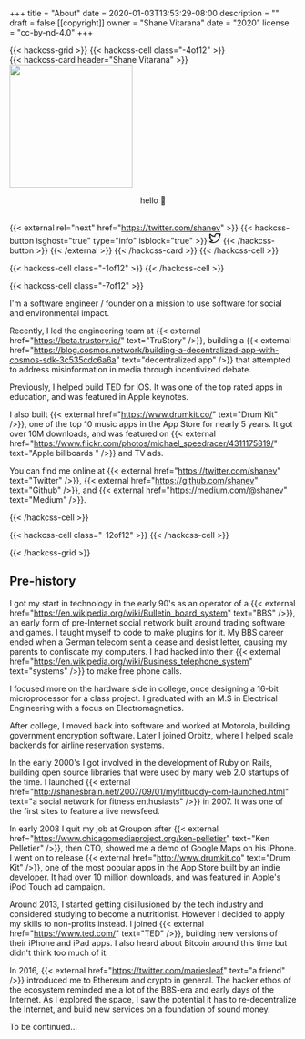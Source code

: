 +++
title = "About"
date = 2020-01-03T13:53:29-08:00
description = ""
draft = false
[[copyright]]
  owner = "Shane Vitarana"
  date = "2020"
  license = "cc-by-nd-4.0"
+++

{{< hackcss-grid >}}
  {{< hackcss-cell class="-4of12" >}}
  <br />
    {{< hackcss-card header="Shane Vitarana" >}}
      <img class="center" src="/shane.png" width="216" height="216" />
      <p style="text-align: center;">hello 👋</p>
      <br />
      {{< external rel="next" href="https://twitter.com/shanev" >}}
        {{< hackcss-button isghost="true" type="info" isblock="true" >}}
            <svg viewBox="0 0 24 24" width="20" height="20" fill="none" stroke="currentcolor" stroke-linecap="round" stroke-linejoin="round" stroke-width="2">
    <path d="M24 4.557c-.883.392-1.832.656-2.828.775 1.017-.609 1.798-1.574 2.165-2.724-.951.564-2.005.974-3.127 1.195-.897-.957-2.178-1.555-3.594-1.555-3.179 0-5.515 2.966-4.797 6.045-4.091-.205-7.719-2.165-10.148-5.144-1.29 2.213-.669 5.108 1.523 6.574-.806-.026-1.566-.247-2.229-.616-.054 2.281 1.581 4.415 3.949 4.89-.693.188-1.452.232-2.224.084.626 1.956 2.444 3.379 4.6 3.419-2.07 1.623-4.678 2.348-7.29 2.04 2.179 1.397 4.768 2.212 7.548 2.212 9.142 0 14.307-7.721 13.995-14.646.962-.695 1.797-1.562 2.457-2.549z" />
  </svg>
        {{< /hackcss-button >}}
      {{< /external >}}
    {{< /hackcss-card >}}
  {{< /hackcss-cell >}}

  {{< hackcss-cell class="-1of12" >}}
  {{< /hackcss-cell >}}

  {{< hackcss-cell class="-7of12" >}}
    <p>
    I'm a software engineer / founder on a mission to use software for social and environmental impact.
    </p>
    <p>
    Recently, I led the engineering team at {{< external href="https://beta.trustory.io/" text="TruStory" />}}, building a {{< external href="https://blog.cosmos.network/building-a-decentralized-app-with-cosmos-sdk-3c535cdc6a6a" text="decentralized app" />}} that attempted to address misinformation in media through incentivized debate.
    </p>
    <p>
    Previously, I helped build TED for iOS. It was one of the top rated apps in education, and was featured in Apple keynotes. 
    </p>
    <p>
    I also built {{< external href="https://www.drumkit.co/" text="Drum Kit" />}}, one of the top 10 music apps in the App Store for nearly 5 years. It got over 10M downloads, and was featured on {{< external href="https://www.flickr.com/photos/michael_speedracer/4311175819/" text="Apple billboards " />}} and TV ads.
    </p>
    <p>
    You can find me online at {{< external href="https://twitter.com/shanev" text="Twitter" />}}, {{< external href="https://github.com/shanev" text="Github" />}}, and {{< external href="https://medium.com/@shanev" text="Medium" />}}.
    </p>
  {{< /hackcss-cell >}}

  {{< hackcss-cell class="-12of12" >}}
  {{< /hackcss-cell >}}

{{< /hackcss-grid >}}

<p></p>

<!--more-->

## Pre-history

I got my start in technology in the early 90's as an operator of a {{< external href="https://en.wikipedia.org/wiki/Bulletin_board_system" text="BBS" />}}, an early form of pre-Internet social network built around trading software and games. I taught myself to code to make plugins for it. My BBS career ended when a German telecom sent a cease and desist letter, causing my parents to confiscate my computers. I had hacked into their {{< external href="https://en.wikipedia.org/wiki/Business_telephone_system" text="systems" />}} to make free phone calls. 

I focused more on the hardware side in college, once designing a 16-bit microprocessor for a class project. I graduated with an M.S in Electrical Engineering with a focus on Electromagnetics. 

After college, I moved back into software and worked at Motorola, building government encryption software. Later I joined Orbitz, where I helped scale backends for airline reservation systems. 

In the early 2000's I got involved in the development of Ruby on Rails, building open source libraries that were used by many web 2.0 startups of the time. I launched {{< external href="http://shanesbrain.net/2007/09/01/myfitbuddy-com-launched.html" text="a social network for fitness enthusiasts" />}} in 2007. It was one of the first sites to feature a live newsfeed.

In early 2008 I quit my job at Groupon after {{< external href="https://www.chicagomediaproject.org/ken-pelletier" text="Ken Pelletier" />}}, then CTO, showed me a demo of Google Maps on his iPhone. I went on to release {{< external href="http://www.drumkit.co" text="Drum Kit" />}}, one of the most popular apps in the App Store built by an indie developer. It had over 10 million downloads, and was featured in Apple's iPod Touch ad campaign. 

Around 2013, I started getting disillusioned by the tech industry and considered studying to become a nutritionist. However I decided to apply my skills to non-profits instead. I joined {{< external href="https://www.ted.com/" text="TED" />}}, building new versions of their iPhone and iPad apps. I also heard about Bitcoin around this time but didn't think too much of it.

In 2016, {{< external href="https://twitter.com/mariesleaf" text="a friend" />}} introduced me to Ethereum and crypto in general. The hacker ethos of the ecosystem reminded me a lot of the BBS-era and early days of the Internet. As I explored the space, I saw the potential it has to re-decentralize the Internet, and build new services on a foundation of sound money.

To be continued...